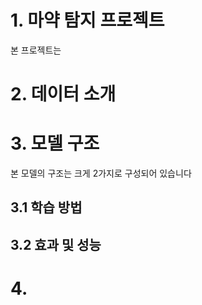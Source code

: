 # 1. 마약 탐지 프로젝트
본 프로젝트는 
# 2. 데이터 소개

# 3. 모델 구조
본 모델의 구조는 크게 2가지로 구성되어 있습니다
## 3.1 학습 방법

## 3.2 효과 및 성능

# 4. 